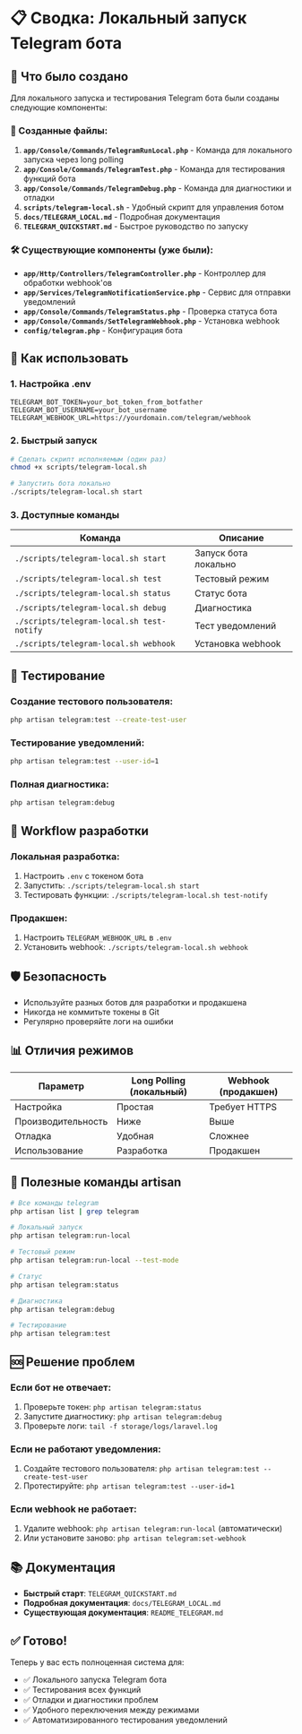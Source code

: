 # 📋 Сводка: Локальный запуск Telegram бота

## 🎯 Что было создано

Для локального запуска и тестирования Telegram бота были созданы следующие компоненты:

### 📁 Созданные файлы:

1. **`app/Console/Commands/TelegramRunLocal.php`** - Команда для локального запуска через long polling
2. **`app/Console/Commands/TelegramTest.php`** - Команда для тестирования функций бота
3. **`app/Console/Commands/TelegramDebug.php`** - Команда для диагностики и отладки
4. **`scripts/telegram-local.sh`** - Удобный скрипт для управления ботом
5. **`docs/TELEGRAM_LOCAL.md`** - Подробная документация
6. **`TELEGRAM_QUICKSTART.md`** - Быстрое руководство по запуску

### 🛠️ Существующие компоненты (уже были):

- **`app/Http/Controllers/TelegramController.php`** - Контроллер для обработки webhook'ов
- **`app/Services/TelegramNotificationService.php`** - Сервис для отправки уведомлений
- **`app/Console/Commands/TelegramStatus.php`** - Проверка статуса бота
- **`app/Console/Commands/SetTelegramWebhook.php`** - Установка webhook
- **`config/telegram.php`** - Конфигурация бота

## 🚀 Как использовать

### 1. Настройка .env

```env
TELEGRAM_BOT_TOKEN=your_bot_token_from_botfather
TELEGRAM_BOT_USERNAME=your_bot_username
TELEGRAM_WEBHOOK_URL=https://yourdomain.com/telegram/webhook
```

### 2. Быстрый запуск

```bash
# Сделать скрипт исполняемым (один раз)
chmod +x scripts/telegram-local.sh

# Запустить бота локально
./scripts/telegram-local.sh start
```

### 3. Доступные команды

| Команда | Описание |
|---------|----------|
| `./scripts/telegram-local.sh start` | Запуск бота локально |
| `./scripts/telegram-local.sh test` | Тестовый режим |
| `./scripts/telegram-local.sh status` | Статус бота |
| `./scripts/telegram-local.sh debug` | Диагностика |
| `./scripts/telegram-local.sh test-notify` | Тест уведомлений |
| `./scripts/telegram-local.sh webhook` | Установка webhook |

## 🧪 Тестирование

### Создание тестового пользователя:
```bash
php artisan telegram:test --create-test-user
```

### Тестирование уведомлений:
```bash
php artisan telegram:test --user-id=1
```

### Полная диагностика:
```bash
php artisan telegram:debug
```

## 🔄 Workflow разработки

### Локальная разработка:
1. Настроить `.env` с токеном бота
2. Запустить: `./scripts/telegram-local.sh start`
3. Тестировать функции: `./scripts/telegram-local.sh test-notify`

### Продакшен:
1. Настроить `TELEGRAM_WEBHOOK_URL` в `.env`
2. Установить webhook: `./scripts/telegram-local.sh webhook`

## 🛡️ Безопасность

- Используйте разных ботов для разработки и продакшена
- Никогда не коммитьте токены в Git
- Регулярно проверяйте логи на ошибки

## 📊 Отличия режимов

| Параметр | Long Polling (локальный) | Webhook (продакшен) |
|----------|--------------------------|---------------------|
| Настройка | Простая | Требует HTTPS |
| Производительность | Ниже | Выше |
| Отладка | Удобная | Сложнее |
| Использование | Разработка | Продакшен |

## 🔧 Полезные команды artisan

```bash
# Все команды telegram
php artisan list | grep telegram

# Локальный запуск
php artisan telegram:run-local

# Тестовый режим
php artisan telegram:run-local --test-mode

# Статус
php artisan telegram:status

# Диагностика
php artisan telegram:debug

# Тестирование
php artisan telegram:test
```

## 🆘 Решение проблем

### Если бот не отвечает:
1. Проверьте токен: `php artisan telegram:status`
2. Запустите диагностику: `php artisan telegram:debug`
3. Проверьте логи: `tail -f storage/logs/laravel.log`

### Если не работают уведомления:
1. Создайте тестового пользователя: `php artisan telegram:test --create-test-user`
2. Протестируйте: `php artisan telegram:test --user-id=1`

### Если webhook не работает:
1. Удалите webhook: `php artisan telegram:run-local` (автоматически)
2. Или установите заново: `php artisan telegram:set-webhook`

## 📚 Документация

- **Быстрый старт**: `TELEGRAM_QUICKSTART.md`
- **Подробная документация**: `docs/TELEGRAM_LOCAL.md`
- **Существующая документация**: `README_TELEGRAM.md`

## ✅ Готово!

Теперь у вас есть полноценная система для:
- ✅ Локального запуска Telegram бота
- ✅ Тестирования всех функций
- ✅ Отладки и диагностики проблем
- ✅ Удобного переключения между режимами
- ✅ Автоматизированного тестирования уведомлений 